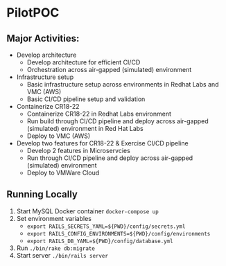 # PilotPOC
## Major Activities:
* Develop architecture 
  * Develop architecture for efficient CI/CD 
  * Orchestration across air-gapped (simulated) environment
* Infrastructure setup 
  * Basic infrastructure setup across environments in Redhat Labs and VMC (AWS) 
  * Basic CI/CD pipeline setup and validation
* Containerize CR18-22 
  * Containerize CR18-22 in Redhat Labs environment 
  * Run build through CI/CD pipeline and deploy across air-gapped (simulated) environment in Red Hat Labs 
  * Deploy to VMC (AWS) 
* Develop two features for CR18-22 & Exercise CI/CD pipeline
  * Develop 2 features in Microservcies
  * Run through CI/CD pipeline and deploy across air-gapped (simulated) environment 
  * Deploy to VMWare Cloud


## Running Locally
1. Start MySQL Docker container `docker-compose up`
1. Set environment variables
   * `export RAILS_SECRETS_YAML=${PWD}/config/secrets.yml`
   * `export RAILS_CONFIG_ENVIRONMENTS=${PWD}/config/environments`
   * `export RAILS_DB_YAML=${PWD}/config/database.yml`
1. Run `./bin/rake db:migrate`
1. Start server `./bin/rails server`